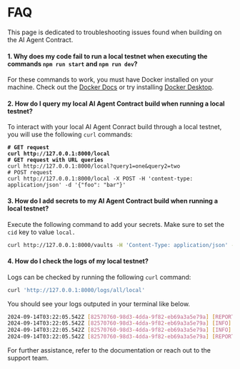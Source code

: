 # FAQ

This page is dedicated to troubleshooting issues found when building on the AI Agent Contract.

#### 1. Why does my code fail to run a local testnet when executing the commands `npm run start` and `npm run dev`?

For these commands to work, you must have Docker installed on your machine. Check out the [Docker Docs](https://docs.docker.com/) or try installing [Docker Desktop](https://docs.docker.com/desktop/).

#### 2. How do I query my local AI Agent Contract build when running a local testnet?

To interact with your local AI Agent Conract build through a local testnet, you will use the following `curl` commands:

<pre class="language-sh"><code class="lang-sh"><strong># GET request
</strong><strong>curl http://127.0.0.1:8000/local
</strong><strong># GET request with URL queries
</strong>curl http://127.0.0.1:8000/local?query1=one&#x26;query2=two
# POST request
curl http://127.0.0.1:8000/local -X POST -H 'content-type: application/json' -d '{"foo": "bar"}'
</code></pre>

#### 3. How do I add secrets to my AI Agent Contract build when running a local testnet?

Execute the following command to add your secrets. Make sure to set the `cid` key to value `local.`

```sh
curl http://127.0.0.1:8000/vaults -H 'Content-Type: application/json' -d '{"cid": "local", "data": {"secretKey":"secretValue"}}' 
```

#### 4. How do I check the logs of my local testnet?

Logs can be checked by running the following `curl` command:

```sh
curl 'http://127.0.0.1:8000/logs/all/local'
```

You should see your logs outputed in your terminal like below.

```sh
2024-09-14T03:22:05.542Z [82570760-98d3-4dda-9f82-eb69a3a5e79a] [REPORT] END Request: Duration: 222ms
2024-09-14T03:22:05.542Z [82570760-98d3-4dda-9f82-eb69a3a5e79a] [INFO] 'Type: , Data: '
2024-09-14T03:22:05.542Z [82570760-98d3-4dda-9f82-eb69a3a5e79a] [INFO] { secretSalt: 'LOCAL_TEST' }
2024-09-14T03:22:05.542Z [82570760-98d3-4dda-9f82-eb69a3a5e79a] [REPORT] START Request: GET https://127.0.0.1:8000/local?key=2a769684f518edfe
```

For further assistance, refer to the documentation or reach out to the support team.
